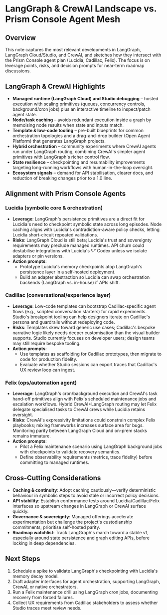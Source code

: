 # LangGraph & CrewAI Landscape vs. Prism Console Agent Mesh

## Overview
This note captures the most relevant developments in LangGraph, LangGraph Cloud/Studio, and CrewAI, and sketches how they intersect with the Prism Console agent plan (Lucidia, Cadillac, Felix). The focus is on leverage points, risks, and decision prompts for near-term roadmap discussions.

## LangGraph & CrewAI Highlights
- **Managed runtime (LangGraph Cloud) and Studio debugging** – hosted execution with scaling primitives (queues, concurrency controls, background/cron jobs) plus an interactive timeline to inspect/patch agent state.
- **Node/task caching** – avoids redundant execution inside a graph by memoising node results when state and inputs match.
- **Template & low-code tooling** – pre-built blueprints for common orchestration topologies and a drag-and-drop builder (Open Agent Platform) that generates LangGraph projects.
- **Hybrid orchestration** – community experiments where CrewAI agents run under LangGraph routing, combining CrewAI's simpler agent primitives with LangGraph's richer control flow.
- **State resilience** – checkpointing and resumability improvements targeting long-running workflows with human-in-the-loop oversight.
- **Ecosystem signals** – demand for API stabilisation, clearer docs, and reduction of breaking changes prior to a 1.0 line.

## Alignment with Prism Console Agents
### Lucidia (symbolic core & orchestration)
- **Leverage**: LangGraph's persistence primitives are a direct fit for Lucidia's need to checkpoint symbolic state across long episodes. Node caching aligns with Lucidia's contradiction-aware policy checks, letting Lucidia short-circuit repeated validations.
- **Risks**: LangGraph Cloud is still beta; Lucidia's trust and sovereignty requirements may preclude managed runtimes. API churn could destabilise integrations with Lucidia's Ψ′ Codex unless we isolate adapters or pin versions.
- **Action prompts**:
  - Prototype Lucidia's memory checkpoints atop LangGraph's persistence layer in a self-hosted deployment.
  - Build an adapter abstraction so Lucidia can swap orchestration backends (LangGraph vs. in-house) if APIs shift.

### Cadillac (conversational/experience layer)
- **Leverage**: Low-code templates can bootstrap Cadillac-specific agent flows (e.g., scripted conversation starters) for rapid experiments. Studio's breakpoint tooling can help designers iterate on Cadillac's persona and guardrails without redeploying code.
- **Risks**: Templates skew toward generic use cases; Cadillac's bespoke narrative logic likely needs deeper customisation than the visual builder supports. Studio currently focuses on developer users; design teams may still require bespoke tooling.
- **Action prompts**:
  - Use templates as scaffolding for Cadillac prototypes, then migrate to code for production fidelity.
  - Evaluate whether Studio sessions can export traces that Cadillac's UX review loop can ingest.

### Felix (ops/automation agent)
- **Leverage**: LangGraph's cron/background execution and CrewAI's task hand-off primitives align with Felix's scheduled maintenance jobs and escalation workflows. Hybrid CrewAI+LangGraph routing may let Felix delegate specialised tasks to CrewAI crews while Lucidia retains oversight.
- **Risks**: CrewAI's expressivity limitations could constrain complex Felix playbooks; mixing frameworks increases surface area for bugs. Monitoring parity between LangGraph Cloud and on-prem stacks remains immature.
- **Action prompts**:
  - Pilot a Felix maintenance scenario using LangGraph background jobs with checkpoints to validate recovery semantics.
  - Define observability requirements (metrics, trace fidelity) before committing to managed runtimes.

## Cross-Cutting Considerations
- **Caching & continuity**: Adopt caching cautiously—verify deterministic behaviour in symbolic steps to avoid stale or incorrect policy decisions.
- **API stability**: Establish conformance tests around Lucidia/Cadillac/Felix interfaces so upstream changes in LangGraph or CrewAI surface quickly.
- **Governance & sovereignty**: Managed offerings accelerate experimentation but challenge the project's custodianship commitments; prioritise self-hosted parity.
- **Roadmap watchlist**: Track LangGraph's march toward a stable v1, especially around state persistence and graph editing APIs, before locking in deep dependencies.

## Next Steps
1. Schedule a spike to validate LangGraph's checkpointing with Lucidia's memory decay model.
2. Draft adapter interfaces for agent orchestration, supporting LangGraph, CrewAI, or native orchestrators.
3. Run a Felix maintenance drill using LangGraph cron jobs, documenting recovery from forced failures.
4. Collect UX requirements from Cadillac stakeholders to assess whether Studio traces meet review needs.
